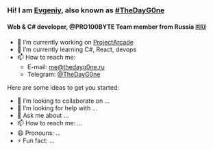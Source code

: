 ### Hi! I am [Evgeniy](https://thedayg0ne.ru), also known as [#TheDayG0ne](https://thedayg0ne.ru)
#### Web & C# developer, @PRO100BYTE Team member from Russia 🇷🇺

- 🔭 I’m currently working on [ProjectArcade](https://github.com/PRO100BYTE/ProjectArcade)
- 🌱 I’m currently learning C#, React, devops
- 📫 How to reach me:
  - E-mail: me@thedayg0ne.ru
  - Telegram: [@TheDayG0ne](https://t.me/TheDayG0ne)
<!-- **TheDayG0ne/TheDayG0ne** is a ✨ _special_ ✨ repository because its `README.md` (this file) appears on your GitHub profile. -->

Here are some ideas to get you started:



- 👯 I’m looking to collaborate on ...
- 🤔 I’m looking for help with ...
- 💬 Ask me about ...
- 📫 How to reach me: ...
- 😄 Pronouns: ...
- ⚡ Fun fact: ...

